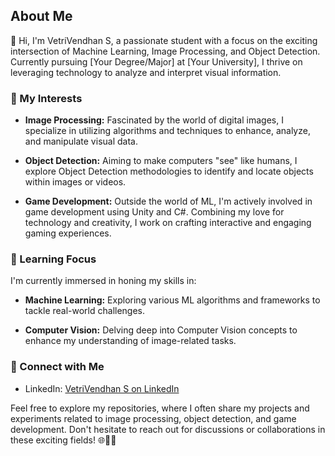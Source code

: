## About Me

👋 Hi, I'm VetriVendhan S, a passionate student with a focus on the exciting intersection of Machine Learning, Image Processing, and Object Detection. Currently pursuing [Your Degree/Major] at [Your University], I thrive on leveraging technology to analyze and interpret visual information.

### 🚀 My Interests

- **Image Processing:** Fascinated by the world of digital images, I specialize in utilizing algorithms and techniques to enhance, analyze, and manipulate visual data.

- **Object Detection:** Aiming to make computers "see" like humans, I explore Object Detection methodologies to identify and locate objects within images or videos.

- **Game Development:** Outside the world of ML, I'm actively involved in game development using Unity and C#. Combining my love for technology and creativity, I work on crafting interactive and engaging gaming experiences.

### 🌱 Learning Focus

I'm currently immersed in honing my skills in:

- **Machine Learning:** Exploring various ML algorithms and frameworks to tackle real-world challenges.
  
- **Computer Vision:** Delving deep into Computer Vision concepts to enhance my understanding of image-related tasks.

### 🔗 Connect with Me

- LinkedIn: [VetriVendhan S on LinkedIn](https://www.linkedin.com/in/vetrivendhan-seralathan-77788a24b/)

Feel free to explore my repositories, where I often share my projects and experiments related to image processing, object detection, and game development. Don't hesitate to reach out for discussions or collaborations in these exciting fields! 🌐📸🤖
